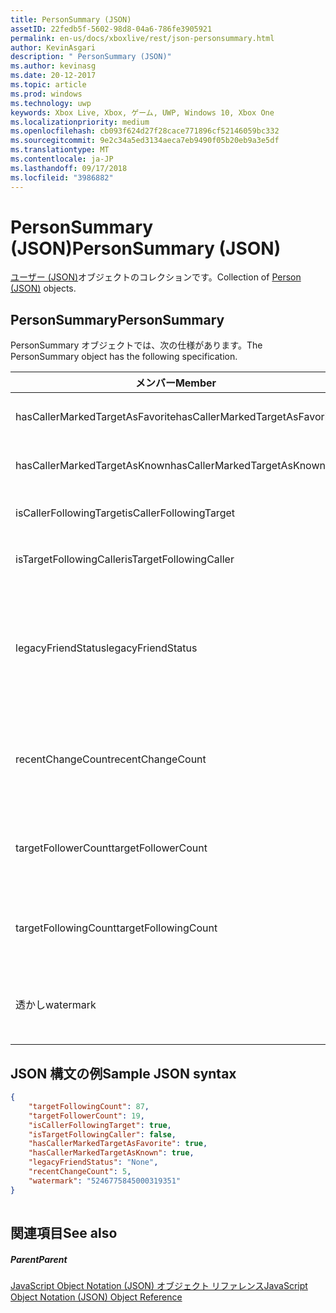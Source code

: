 ```yaml
---
title: PersonSummary (JSON)
assetID: 22fedb5f-5602-98d8-04a6-786fe3905921
permalink: en-us/docs/xboxlive/rest/json-personsummary.html
author: KevinAsgari
description: " PersonSummary (JSON)"
ms.author: kevinasg
ms.date: 20-12-2017
ms.topic: article
ms.prod: windows
ms.technology: uwp
keywords: Xbox Live, Xbox, ゲーム, UWP, Windows 10, Xbox One
ms.localizationpriority: medium
ms.openlocfilehash: cb093f624d27f28cace771896cf52146059bc332
ms.sourcegitcommit: 9e2c34a5ed3134aeca7eb9490f05b20eb9a3e5df
ms.translationtype: MT
ms.contentlocale: ja-JP
ms.lasthandoff: 09/17/2018
ms.locfileid: "3986882"
---
```

# <a name="personsummary-json"></a><span data-ttu-id="dc31f-104">PersonSummary (JSON)</span><span class="sxs-lookup"><span data-stu-id="dc31f-104">PersonSummary (JSON)</span></span>
<span data-ttu-id="dc31f-105">[ユーザー (JSON)](json-person.md)オブジェクトのコレクションです。</span><span class="sxs-lookup"><span data-stu-id="dc31f-105">Collection of [Person (JSON)](json-person.md) objects.</span></span> 
<a id="ID4ER"></a>

 
## <a name="personsummary"></a><span data-ttu-id="dc31f-106">PersonSummary</span><span class="sxs-lookup"><span data-stu-id="dc31f-106">PersonSummary</span></span>
 
<span data-ttu-id="dc31f-107">PersonSummary オブジェクトでは、次の仕様があります。</span><span class="sxs-lookup"><span data-stu-id="dc31f-107">The PersonSummary object has the following specification.</span></span>
 
| <span data-ttu-id="dc31f-108">メンバー</span><span class="sxs-lookup"><span data-stu-id="dc31f-108">Member</span></span>| <span data-ttu-id="dc31f-109">種類</span><span class="sxs-lookup"><span data-stu-id="dc31f-109">Type</span></span>| <span data-ttu-id="dc31f-110">説明</span><span class="sxs-lookup"><span data-stu-id="dc31f-110">Description</span></span>| 
| --- | --- | --- | 
| <span data-ttu-id="dc31f-111">hasCallerMarkedTargetAsFavorite</span><span class="sxs-lookup"><span data-stu-id="dc31f-111">hasCallerMarkedTargetAsFavorite</span></span>| <span data-ttu-id="dc31f-112">ブール値</span><span class="sxs-lookup"><span data-stu-id="dc31f-112">Boolean value</span></span>| <span data-ttu-id="dc31f-113">かどうか、呼び出し元は、お気に入りとしてターゲットをマークします。</span><span class="sxs-lookup"><span data-stu-id="dc31f-113">Whether the caller has marked the target as a favorite.</span></span> <span data-ttu-id="dc31f-114">値の例: true</span><span class="sxs-lookup"><span data-stu-id="dc31f-114">Example values: true</span></span>| 
| <span data-ttu-id="dc31f-115">hasCallerMarkedTargetAsKnown</span><span class="sxs-lookup"><span data-stu-id="dc31f-115">hasCallerMarkedTargetAsKnown</span></span>| <span data-ttu-id="dc31f-116">ブール値</span><span class="sxs-lookup"><span data-stu-id="dc31f-116">Boolean value</span></span>| <span data-ttu-id="dc31f-117">かどうか、呼び出し元がターゲット済みとしてマーク呼ばれます。</span><span class="sxs-lookup"><span data-stu-id="dc31f-117">Whether the caller has marked the target as known.</span></span> <span data-ttu-id="dc31f-118">値の例: true</span><span class="sxs-lookup"><span data-stu-id="dc31f-118">Example values: true</span></span>| 
| <span data-ttu-id="dc31f-119">isCallerFollowingTarget</span><span class="sxs-lookup"><span data-stu-id="dc31f-119">isCallerFollowingTarget</span></span>| <span data-ttu-id="dc31f-120">ブール値</span><span class="sxs-lookup"><span data-stu-id="dc31f-120">Boolean value</span></span>| <span data-ttu-id="dc31f-121">かどうか、呼び出し元が、ターゲットをフォローします。</span><span class="sxs-lookup"><span data-stu-id="dc31f-121">Whether the caller is following the target.</span></span> <span data-ttu-id="dc31f-122">値の例: true</span><span class="sxs-lookup"><span data-stu-id="dc31f-122">Example values: true</span></span>| 
| <span data-ttu-id="dc31f-123">isTargetFollowingCaller</span><span class="sxs-lookup"><span data-stu-id="dc31f-123">isTargetFollowingCaller</span></span>| <span data-ttu-id="dc31f-124">ブール値</span><span class="sxs-lookup"><span data-stu-id="dc31f-124">Boolean value</span></span>| <span data-ttu-id="dc31f-125">かどうか、ターゲットでは、呼び出し元がフォローします。</span><span class="sxs-lookup"><span data-stu-id="dc31f-125">Whether the target is following the caller.</span></span> <span data-ttu-id="dc31f-126">値の例: true</span><span class="sxs-lookup"><span data-stu-id="dc31f-126">Example values: true</span></span>| 
| <span data-ttu-id="dc31f-127">legacyFriendStatus</span><span class="sxs-lookup"><span data-stu-id="dc31f-127">legacyFriendStatus</span></span>| <span data-ttu-id="dc31f-128">string</span><span class="sxs-lookup"><span data-stu-id="dc31f-128">string</span></span>| <span data-ttu-id="dc31f-129">従来のフレンドのように、呼び出し元のターゲット状態です。</span><span class="sxs-lookup"><span data-stu-id="dc31f-129">Legacy friend status of the target as seen by the caller.</span></span> <span data-ttu-id="dc31f-130">"None"、"MutuallyAccepted"、"OutgoingRequest"または"IncomingRequest"をすることができます。</span><span class="sxs-lookup"><span data-stu-id="dc31f-130">Can be "None", "MutuallyAccepted", "OutgoingRequest", or "IncomingRequest".</span></span> <span data-ttu-id="dc31f-131">値の例:"MutuallyAccepted"</span><span class="sxs-lookup"><span data-stu-id="dc31f-131">Example values: "MutuallyAccepted"</span></span>| 
| <span data-ttu-id="dc31f-132">recentChangeCount</span><span class="sxs-lookup"><span data-stu-id="dc31f-132">recentChangeCount</span></span>| <span data-ttu-id="dc31f-133">32 ビット符号なし整数</span><span class="sxs-lookup"><span data-stu-id="dc31f-133">32-bit unsigned integer</span></span>| <span data-ttu-id="dc31f-134">省略可能。</span><span class="sxs-lookup"><span data-stu-id="dc31f-134">Optional.</span></span> <span data-ttu-id="dc31f-135">ターゲットのソーシャル グラフの最新の変更の数です。</span><span class="sxs-lookup"><span data-stu-id="dc31f-135">Number of recent changes in the target's social graph.</span></span> <span data-ttu-id="dc31f-136">この値は、ユーザーが、独自の概要を表示するときにのみ存在します。</span><span class="sxs-lookup"><span data-stu-id="dc31f-136">This value will only exist when a user is viewing their own summary.</span></span> <span data-ttu-id="dc31f-137">値の例: 5</span><span class="sxs-lookup"><span data-stu-id="dc31f-137">Example values: 5</span></span>| 
| <span data-ttu-id="dc31f-138">targetFollowerCount</span><span class="sxs-lookup"><span data-stu-id="dc31f-138">targetFollowerCount</span></span>| <span data-ttu-id="dc31f-139">> 32 ビット符号なし整数</span><span class="sxs-lookup"><span data-stu-id="dc31f-139">>32-bit unsigned integer</span></span>| <span data-ttu-id="dc31f-140">次のターゲットはユーザーの数です。</span><span class="sxs-lookup"><span data-stu-id="dc31f-140">Number of People that are following the target.</span></span> <span data-ttu-id="dc31f-141">値の例: 1308</span><span class="sxs-lookup"><span data-stu-id="dc31f-141">Example values: 1308</span></span>| 
| <span data-ttu-id="dc31f-142">targetFollowingCount</span><span class="sxs-lookup"><span data-stu-id="dc31f-142">targetFollowingCount</span></span>| <span data-ttu-id="dc31f-143">32 ビット符号なし整数</span><span class="sxs-lookup"><span data-stu-id="dc31f-143">32-bit unsigned integer</span></span>| <span data-ttu-id="dc31f-144">ターゲットが次のユーザーの数です。</span><span class="sxs-lookup"><span data-stu-id="dc31f-144">Number of People that the target is following.</span></span> <span data-ttu-id="dc31f-145">値の例: 112</span><span class="sxs-lookup"><span data-stu-id="dc31f-145">Example values: 112</span></span>| 
| <span data-ttu-id="dc31f-146">透かし</span><span class="sxs-lookup"><span data-stu-id="dc31f-146">watermark</span></span>| <span data-ttu-id="dc31f-147">string</span><span class="sxs-lookup"><span data-stu-id="dc31f-147">string</span></span>| <span data-ttu-id="dc31f-148">省略可能。</span><span class="sxs-lookup"><span data-stu-id="dc31f-148">Optional.</span></span> <span data-ttu-id="dc31f-149">ターゲットの最新の変更透かし</span><span class="sxs-lookup"><span data-stu-id="dc31f-149">Recent change watermark for the target.</span></span> <span data-ttu-id="dc31f-150">この値は、ユーザーが、独自の概要を表示するときにのみ存在します。</span><span class="sxs-lookup"><span data-stu-id="dc31f-150">This value will only exist when a user is viewing their own summary.</span></span> <span data-ttu-id="dc31f-151">値の例: 5</span><span class="sxs-lookup"><span data-stu-id="dc31f-151">Example values: 5</span></span>| 
  
<a id="ID4E4D"></a>

 
## <a name="sample-json-syntax"></a><span data-ttu-id="dc31f-152">JSON 構文の例</span><span class="sxs-lookup"><span data-stu-id="dc31f-152">Sample JSON syntax</span></span>
 

```json
{
    "targetFollowingCount": 87,
    "targetFollowerCount": 19,
    "isCallerFollowingTarget": true,
    "isTargetFollowingCaller": false,
    "hasCallerMarkedTargetAsFavorite": true,
    "hasCallerMarkedTargetAsKnown": true,
    "legacyFriendStatus": "None",
    "recentChangeCount": 5,
    "watermark": "5246775845000319351"
}
    
```

  
<a id="ID4EGE"></a>

 
## <a name="see-also"></a><span data-ttu-id="dc31f-153">関連項目</span><span class="sxs-lookup"><span data-stu-id="dc31f-153">See also</span></span>
 
<a id="ID4EIE"></a>

 
##### <a name="parent"></a><span data-ttu-id="dc31f-154">Parent</span><span class="sxs-lookup"><span data-stu-id="dc31f-154">Parent</span></span> 

[<span data-ttu-id="dc31f-155">JavaScript Object Notation (JSON) オブジェクト リファレンス</span><span class="sxs-lookup"><span data-stu-id="dc31f-155">JavaScript Object Notation (JSON) Object Reference</span></span>](atoc-xboxlivews-reference-json.md)

   